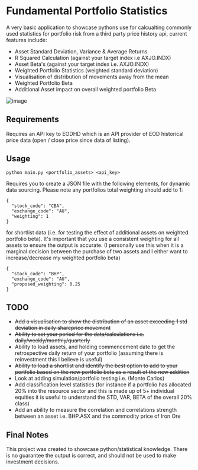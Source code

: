 # Fundamental Portfolio Statistics

A very basic application to showcase pythons use for calcualting commonly used statistics for portfolio risk from a third party price history api, current features include:
  - Asset Standard Deviation, Variance & Average Returns
  - R Squared Calculation (against your target index i.e AXJO.INDX)
  - Asset Beta's (against your target index i.e. AXJO.INDX)
  - Weighted Portfolio Statistics (weighted standard deviation)
  - Visualisation of distribution of movements away from the mean
  - Weighted Portfolio Beta
  - Additional Asset impact on overall weighted portfolio Beta

![image](https://github.com/realLew1s/portfolio-risk-analysis/assets/131590570/c1770286-d0e8-46c3-a948-d7a0f9fb1479)

## Requirements

Requires an API key to EODHD which is an API provider of EOD historical price data (open / close price since data of listing).

## Usage

```
python main.py <portfolio_assets> <api_key>
```

Requires you to create a JSON file with the following elements, for dynamic data sourcing. Please note any portfolios total weighting should add to 1:

```
{
  "stock_code": "CBA",
  "exchange_code": "AU",
  "weighting": 1
}
```

for shortlist data (i.e. for testing the effect of additional assets on weighted portfolio beta). It's important that you use a consistent weighting for all assets to ensure the output is accurate. (I personally use this when it is a marginal decision between the purchase of two assets and I either want to increase/decrease my weighted portfolio beta)

```
{
  "stock_code": "BHP",
  "exchange_code": "AU",
  "proposed_weighting": 0.25
}
```


## TODO

- ~~Add a visualisation to show the distribution of an asset exceeding 1 std deviation in daily shareprice movement~~
- ~~Ability to set your period for the data/calculations i.e. daily/weekly/monthly/quarterly~~
- Ability to load assets, and holding commencement date to get the retrospective daily return of your portfolio (assuming there is reinvestment this I believe is useful)
- ~~Ability to load a shortlist and identify the best option to add to your portfolio based on the new portfolio beta as a result of the new addition~~
- Look at adding simulation/portfolio testing i.e. (Monte Carlos)
- Add classification level statistics (for instance if a portfolio has allocated 20% into the resource sector and this is made up of 5+ individual equities it is useful to understand the STD, VAR, BETA of the overall 20% class)
- Add an ability to measure the correlation and correlations strength between an asset i.e. BHP.ASX and the commodity price of Iron Ore

## Final Notes

This project was created to showcase python/statistical knowledge. There is no guarantee the output is correct, and should not be used to make investment decisions.
